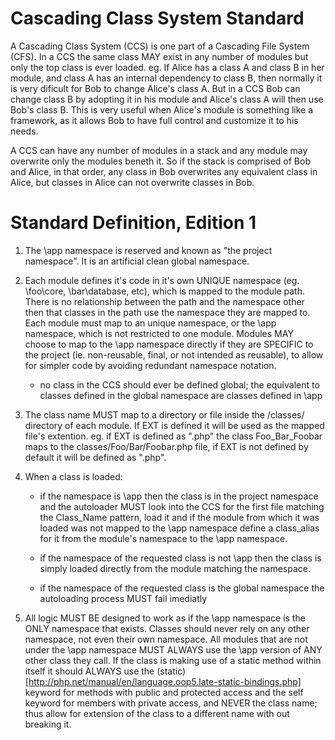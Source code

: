 Cascading Class System Standard
==========================================

A Cascading Class System (CCS) is one part of a Cascading File System (CFS). In 
a CCS the same class MAY exist in any number of modules but only the top class 
is ever loaded. eg. If Alice has a class A and class B in her module, and class 
A has an internal dependency to class B, then normally it is very dificult for 
Bob to change Alice's class A. But in a CCS Bob can change class B by adopting 
it in his module and Alice's class A will then use Bob's class B. This is very 
useful when Alice's module is something like a framework, as it allows Bob to 
have full control and customize it to his needs.

A CCS can have any number of modules in a stack and any module may overwrite 
only the modules beneth it. So if the stack is comprised of Bob and Alice, in
that order, any class in Bob overwrites any equivalent class in Alice, but 
classes in Alice can not overwrite classes in Bob.

Standard Definition, Edition 1
==============================

1. The \app namespace is reserved and known as "the project namespace". It is an
artificial clean global namespace.

2. Each module defines it's code in it's own UNIQUE namespace (eg. \foo\core, 
\bar\database, etc), which is mapped to the module path. There is no 
relationship between the path and the namespace other then that classes in the 
path use the namespace they are mapped to. Each module must map to an 
unique namespace, or the \app namespace, which is not restricted to one module. 
Modules MAY choose to map to the \app namespace directly if they are SPECIFIC to 
the project (ie. non-reusable, final, or not intended as reusable), to allow for 
simpler code by avoiding redundant namespace notation.

    * no class in the CCS should ever be defined global; the equivalent to 
	classes defined in the global namespace are classes defined in \app

3. The class name MUST map to a directory or file inside the /classes/ directory 
of each module. If EXT is defined it will be used as the mapped file's 
extention. eg. if EXT is defined as ".php" the class Foo_Bar_Foobar maps to the 
classes/Foo/Bar/Foobar.php file, if EXT is not defined by default it will be 
defined as ".php".

4. When a class is loaded:

    * if the namespace is \app then the class is in the project namespace and 
    the autoloader MUST look into the CCS for the first file matching the 
    Class_Name pattern, load it and if the module from which it was loaded was 
    not mapped to the \app namespace define a class_alias for it from the 
    module's namespace to the \app namespace.

    * if the namespace of the requested class is not \app then the class is 
    simply loaded directly from the module matching the namespace.
	
	* if the namespace of the requested class is the global namespace the 
	autoloading process MUST fail imediatly

5. All logic MUST BE designed to work as if the \app namespace is the ONLY 
namespace that exists. Classes should never rely on any other namespace, not 
even their own namespace. All modules that are not under the \app namespace 
MUST ALWAYS use the \app version of ANY other class they call. If the class 
is making use of a static method within itself it should ALWAYS use the 
(static)[http://php.net/manual/en/language.oop5.late-static-bindings.php]
keyword for methods with public and protected access and the self keyword for 
members with private access, and NEVER the class name; thus allow for extension 
of the class to a different name with out breaking it.
